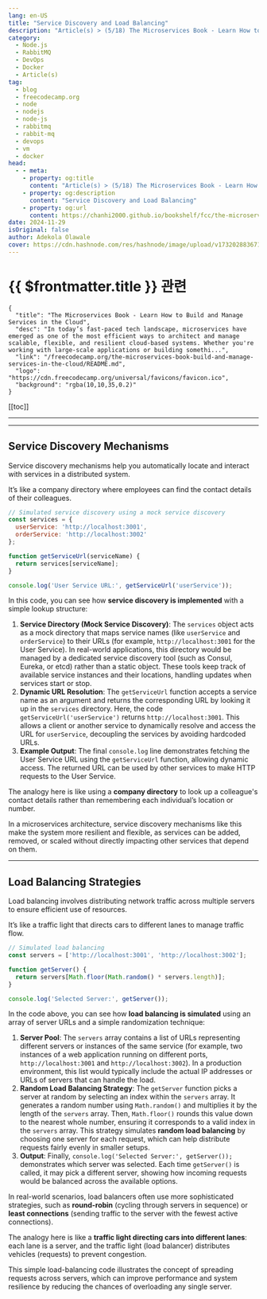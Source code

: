 ```yaml
---
lang: en-US
title: "Service Discovery and Load Balancing"
description: "Article(s) > (5/18) The Microservices Book - Learn How to Build and Manage Services in the Cloud" 
category:
  - Node.js
  - RabbitMQ
  - DevOps
  - Docker
  - Article(s)
tag:
  - blog
  - freecodecamp.org
  - node
  - nodejs
  - node-js
  - rabbitmq
  - rabbit-mq
  - devops
  - vm
  - docker
head:
  - - meta:
    - property: og:title
      content: "Article(s) > (5/18) The Microservices Book - Learn How to Build and Manage Services in the Cloud"
    - property: og:description
      content: "Service Discovery and Load Balancing"
    - property: og:url
      content: https://chanhi2000.github.io/bookshelf/fcc/the-microservices-book-build-and-manage-services-in-the-cloud/service-discovery-and-load-balancing.html
date: 2024-11-29
isOriginal: false
author: Adekola Olawale
cover: https://cdn.hashnode.com/res/hashnode/image/upload/v1732028836710/aedce669-1e41-4bb1-8619-6994ed741b5c.png
---
```


# {{ $frontmatter.title }} 관련

```component VPCard
{
  "title": "The Microservices Book - Learn How to Build and Manage Services in the Cloud",
  "desc": "In today’s fast-paced tech landscape, microservices have emerged as one of the most efficient ways to architect and manage scalable, flexible, and resilient cloud-based systems. Whether you're working with large-scale applications or building somethi...",
  "link": "/freecodecamp.org/the-microservices-book-build-and-manage-services-in-the-cloud/README.md",
  "logo": "https://cdn.freecodecamp.org/universal/favicons/favicon.ico",
  "background": "rgba(10,10,35,0.2)"
}
```

[[toc]]

---

<SiteInfo
  name="The Microservices Book - Learn How to Build and Manage Services in the Cloud"
  desc="In today’s fast-paced tech landscape, microservices have emerged as one of the most efficient ways to architect and manage scalable, flexible, and resilient cloud-based systems. Whether you're working with large-scale applications or building somethi..."
  url="https://freecodecamp.org/news/the-microservices-book-build-and-manage-services-in-the-cloud#heading-service-discovery-and-load-balancing"
  logo="https://cdn.freecodecamp.org/universal/favicons/favicon.ico"
  preview="https://cdn.hashnode.com/res/hashnode/image/upload/v1732028836710/aedce669-1e41-4bb1-8619-6994ed741b5c.png"/>

---

## Service Discovery Mechanisms

Service discovery mechanisms help you automatically locate and interact with services in a distributed system.

It’s like a company directory where employees can find the contact details of their colleagues.

```js
// Simulated service discovery using a mock service discovery
const services = {
  userService: 'http://localhost:3001',
  orderService: 'http://localhost:3002'
};

function getServiceUrl(serviceName) {
  return services[serviceName];
}

console.log('User Service URL:', getServiceUrl('userService'));
```

In this code, you can see how **service discovery is implemented** with a simple lookup structure:

1. **Service Directory (Mock Service Discovery)**: The `services` object acts as a mock directory that maps service names (like `userService` and `orderService`) to their URLs (for example, `http://localhost:3001` for the User Service). In real-world applications, this directory would be managed by a dedicated service discovery tool (such as Consul, Eureka, or etcd) rather than a static object. These tools keep track of available service instances and their locations, handling updates when services start or stop.
2. **Dynamic URL Resolution**: The `getServiceUrl` function accepts a service name as an argument and returns the corresponding URL by looking it up in the `services` directory. Here, the code `getServiceUrl('userService')` returns `http://localhost:3001`. This allows a client or another service to dynamically resolve and access the URL for `userService`, decoupling the services by avoiding hardcoded URLs.
3. **Example Output**: The final `console.log` line demonstrates fetching the User Service URL using the `getServiceUrl` function, allowing dynamic access. The returned URL can be used by other services to make HTTP requests to the User Service.

The analogy here is like using a **company directory** to look up a colleague's contact details rather than remembering each individual’s location or number.

In a microservices architecture, service discovery mechanisms like this make the system more resilient and flexible, as services can be added, removed, or scaled without directly impacting other services that depend on them.

---

## Load Balancing Strategies

Load balancing involves distributing network traffic across multiple servers to ensure efficient use of resources.

It’s like a traffic light that directs cars to different lanes to manage traffic flow.

```js
// Simulated load balancing
const servers = ['http://localhost:3001', 'http://localhost:3002'];

function getServer() {
  return servers[Math.floor(Math.random() * servers.length)];
}

console.log('Selected Server:', getServer());
```

In the code above, you can see how **load balancing is simulated** using an array of server URLs and a simple randomization technique:

1. **Server Pool**: The `servers` array contains a list of URLs representing different servers or instances of the same service (for example, two instances of a web application running on different ports, `http://localhost:3001` and `http://localhost:3002`). In a production environment, this list would typically include the actual IP addresses or URLs of servers that can handle the load.
2. **Random Load Balancing Strategy**: The `getServer` function picks a server at random by selecting an index within the `servers` array. It generates a random number using `Math.random()` and multiplies it by the length of the `servers` array. Then, `Math.floor()` rounds this value down to the nearest whole number, ensuring it corresponds to a valid index in the `servers` array. This strategy simulates **random load balancing** by choosing one server for each request, which can help distribute requests fairly evenly in smaller setups.
3. **Output**: Finally, `console.log('Selected Server:', getServer());` demonstrates which server was selected. Each time `getServer()` is called, it may pick a different server, showing how incoming requests would be balanced across the available options.

In real-world scenarios, load balancers often use more sophisticated strategies, such as **round-robin** (cycling through servers in sequence) or **least connections** (sending traffic to the server with the fewest active connections).

The analogy here is like a **traffic light directing cars into different lanes**: each lane is a server, and the traffic light (load balancer) distributes vehicles (requests) to prevent congestion.

This simple load-balancing code illustrates the concept of spreading requests across servers, which can improve performance and system resilience by reducing the chances of overloading any single server.
